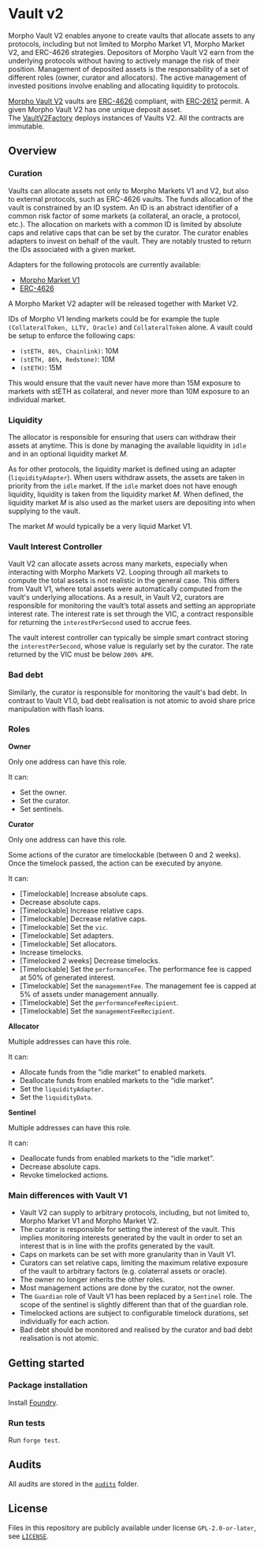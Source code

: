 # Vault v2

Morpho Vault V2 enables anyone to create vaults that allocate assets to any protocols, including but not limited to Morpho Market V1, Morpho Market V2, and ERC-4626 strategies.
Depositors of Morpho Vault V2 earn from the underlying protocols without having to actively manage the risk of their position.
Management of deposited assets is the responsability of a set of different roles (owner, curator and allocators).
The active management of invested positions involve enabling and allocating liquidity to protocols.

[Morpho Vault V2](https://github.com/morpho-org/vaults-v2/blob/main/src/VaultV2.sol) vaults are [ERC-4626](https://eips.ethereum.org/EIPS/eip-4626) compliant, with [ERC-2612](https://eips.ethereum.org/EIPS/eip-2612) permit.
A given Morpho Vault V2 has one unique deposit asset.
The [VaultV2Factory](https://github.com/morpho-org/vaults-v2/blob/main/src/VaultV2Factory.sol) deploys instances of Vaults V2.
All the contracts are immutable.

## Overview

### Curation

Vaults can allocate assets not only to Morpho Markets V1 and V2, but also to external protocols, such as ERC-4626 vaults.
The funds allocation of the vault is constrained by an ID system. 
An ID is an abstract identifier of a common risk factor of some markets (a collateral, an oracle, a protocol, etc.).
The allocation on markets with a common ID is limited by absolute caps and relative caps that can be set by the curator.
The curator enables adapters to invest on behalf of the vault.
They are notably trusted to return the IDs associated with a given market.

Adapters for the following protocols are currently available:
- [Morpho Market V1](./src/adapters/MorphoAdapter.sol)
- [ERC-4626](./src/adapters/ERC4626Adapter.sol)

A Morpho Market V2 adapter will be released together with Market V2.

IDs of Morpho V1 lending markets could be for example the tuple `(CollateralToken, LLTV, Oracle)` and `CollateralToken` alone.
A vault could be setup to enforce the following caps:
- `(stETH, 86%, Chainlink)`: 10M
- `(stETH, 86%, Redstone)`: 10M
- `(stETH)`: 15M

This would ensure that the vault never have more than 15M exposure to markets with stETH as collateral, and never more than 10M exposure to an individual market.

### Liquidity

The allocator is responsible for ensuring that users can withdraw their assets at anytime.
This is done by managing the available liquidity in `idle` and in an optional liquidity market $M$.

As for other protocols, the liquidity market is defined using an adapter (`liquidityAdapter`).
When users withdraw assets, the assets are taken in priority from the `idle` market.
If the `idle` market does not have enough liquidity, liquidity is taken from the liquidity market $M$.
When defined, the liquidity market $M$ is also used as the market users are depositing into when supplying to the vault.

The market $M$ would typically be a very liquid Market V1.

### Vault Interest Controller

Vault V2 can allocate assets across many markets, especially when interacting with Morpho Markets V2.
Looping through all markets to compute the total assets is not realistic in the general case.
This differs from Vault V1, where total assets were automatically computed from the vault's underlying allocations.
As a result, in Vault V2, curators are responsible for monitoring the vault’s total assets and setting an appropriate interest rate.
The interest rate is set through the VIC, a contract responsible for returning the `interestPerSecond` used to accrue fees.

The vault interest controller can typically be simple smart contract storing the `interestPerSecond`, whose value is regularly set by the curator.
The rate returned by the VIC must be below `200% APR`.

### Bad debt

Similarly, the curator is responsible for monitoring the vault's bad debt.
In contrast to Vault V1.0, bad debt realisation is not atomic to avoid share price manipulation with flash loans.

### Roles

**Owner**

Only one address can have this role.

It can:

- Set the owner.
- Set the curator.
- Set sentinels.

**Curator**

Only one address can have this role.

Some actions of the curator are timelockable (between 0 and 2 weeks).
Once the timelock passed, the action can be executed by anyone.

It can:

- [Timelockable] Increase absolute caps.
- Decrease absolute caps.
- [Timelockable] Increase relative caps.
- [Timelockable] Decrease relative caps.
- [Timelockable] Set the `vic`.
- [Timelockable] Set adapters.
- [Timelockable] Set allocators.
- Increase timelocks.
- [Timelocked 2 weeks] Decrease timelocks.
- [Timelockable] Set the `performanceFee`.
  The performance fee is capped at 50% of generated interest.
- [Timelockable] Set the `managementFee`.
  The management fee is capped at 5% of assets under management annually.
- [Timelockable] Set the `performanceFeeRecipient`.
- [Timelockable] Set the `managementFeeRecipient`.

**Allocator**

Multiple addresses can have this role.

It can:

- Allocate funds from the “idle market” to enabled markets.
- Deallocate funds from enabled markets to the “idle market”.
- Set the `liquidityAdapter`.
- Set the `liquidityData`.

**Sentinel**

Multiple addresses can have this role.

It can:

- Deallocate funds from enabled markets to the “idle market”.
- Decrease absolute caps.
- Revoke timelocked actions.

### Main differences with Vault V1

- Vault V2 can supply to arbitrary protocols, including, but not limited to, Morpho Market V1 and Morpho Market V2.
- The curator is responsible for setting the interest of the vault.
  This implies monitoring interests generated by the vault in order to set an interest that is in line with the profits generated by the vault.
- Caps on markets can be set with more granularity than in Vault V1.
- Curators can set relative caps, limiting the maximum relative exposure of the vault to arbitrary factors (e.g. colaterral assets or oracle).
- The owner no longer inherits the other roles.
- Most management actions are done by the curator, not the owner.
- The `Guardian` role of Vault V1 has been replaced by a `Sentinel` role.
  The scope of the sentinel is slightly different than that of the guardian role.
- Timelocked actions are subject to configurable timelock durations, set individually for each action.
- Bad debt should be monitored and realised by the curator and bad debt realisation is not atomic.

## Getting started

### Package installation

Install [Foundry](https://book.getfoundry.sh/getting-started/installation).

### Run tests

Run `forge test`.

## Audits

All audits are stored in the [`audits`](./audits) folder.

## License

Files in this repository are publicly available under license `GPL-2.0-or-later`, see [`LICENSE`](./LICENSE).
